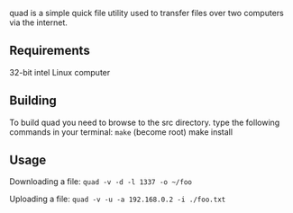 quad is a simple quick file utility used to transfer files 
over two computers via the internet.


## Requirements
32-bit intel Linux computer

## Building
To build quad you need to browse to the src directory.
type the following commands in your terminal:
`make`
(become root)
make install



## Usage
Downloading a file:
`quad -v -d -l 1337 -o ~/foo`

Uploading a file:
`quad -v -u -a 192.168.0.2 -i ./foo.txt`
